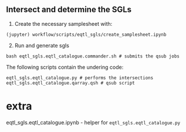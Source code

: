 
## Intersect and determine the SGLs

1) Create the necessary samplesheet with:
```
(jupyter) workflow/scripts/eqtl_sgls/create_samplesheet.ipynb
```

2) Run and generate sgls
```
bash eqtl_sgls.eqtl_catalogue.commander.sh # submits the qsub jobs
```

The following scripts contain the undering code:
```
eqtl_sgls.eqtl_catalogue.py # performs the intersections
eqtl_sgls.eqtl_catalogue.qarray.qsh # qsub script
```

# extra
eqtl_sgls.eqtl_catalogue.ipynb - helper for `eqtl_sgls.eqtl_catalogue.py`
